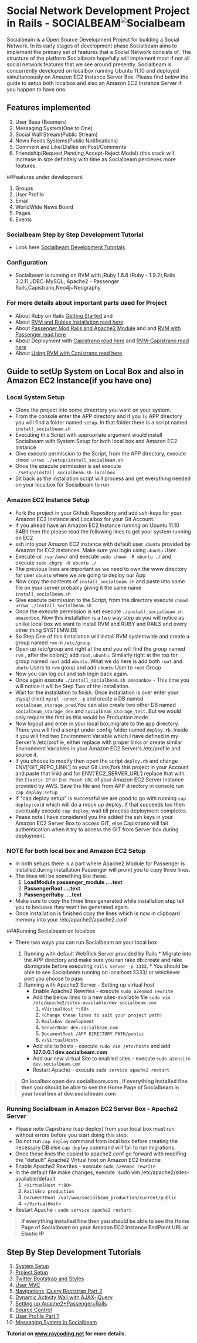# Social Network Development Project in Rails - SOCIALBEAM![Socialbeam](https://s3.amazonaws.com/socialbeam-repo/images/sb_large.png "Socialbeam")
Socialbeam is a Open Source Development Project for building a Social Network. In its early stages of development phase Socialbeam aims to implement
the primary set of features that a Social Network consists of. The structure of the platform Socialbeam hopefully will implement most if not all social network features that we see around presently. 
Socialbeam is concurrently developed on localbox running Ubuntu 11.10 and deployed simultaneously on Amazon EC2 Instance Server Box. Please find below the guide to setup 
both localbox and also an Amazon EC2 Instance Server if you happen to have one.

## Features implemented
1. User Base (Beamers)
2. Messaging System(One to One)
3. Social Wall Stream(Public Stream)
4. News Feeds Systems(Public Notifications)
5. Comment and Like/Dislike on Post/Comments
6. Friendship(Request,Pending,Accept-Reject Model)
(this stack will increase in size definitely with time as Socialbeam percieves more features.

##Features under development
1. Groups
2. User Profile
3. Email
4. WorldWide News Board
5. Pages
6. Events
 
### Socialbeam Step by Step Development Tutorial 
* Look here [Socialbeam Development Tutorials](http://raycoding.net/category/ruby-on-rails/socialbeam-development-tutorial/)

### Configuration
* Socialbeam is running on RVM with jRuby 1.6.8 (Ruby - 1.9.2),Rails 3.2.11,JDBC-MySQL, Apache2 - Passenger Rails,Capistrano,Neo4j+Neography

### For more details about important parts used for Project
* About Ruby on Rails [Getting Started](http://guides.rubyonrails.org/getting_started.html) and 
* About [RVM and Rubies Installation read here](https://rvm.io/rvm/install/) 
* About [Passenger Mod Rails and Apache2 Module](http://www.modrails.com/documentation/Users%20guide%20Apache.html) and and [RVM with Passenger read here](https://rvm.io/integration/passenger/)
* About Deployment with [Capistrano read here](https://github.com/capistrano/capistrano/wiki) and [RVM-Capistrano read here](https://github.com/wayneeseguin/rvm-capistrano)
* About [Using RVM with Capistrano read here](https://rvm.io/integration/capistrano/)

## Guide to setUp System on Local Box and also in Amazon EC2 Instance(if you have one)

### Local System Setup
* Clone the project into some direcrtory you want on your system.
* From the console enter the APP directory and if you `ls` APP directory you will find a folder named `setup`. In that folder there is a script named `install_socialbeam.sh`
* Executing this Script with appropriate argument would install Socialbeam with System Setup for both local box and Amazon EC2 Instance
* Give execute permission to the Script, from the APP directory, execute `chmod u+rwx ./setup/install_socialbeam.sh`
* Once the execute permission is set execute `./setup/install_socialbeam.sh localbox`
* Sit back as the installation script will process and get everything needed on your localbox for Socialbeam to run

### Amazon EC2 Instance Setup
* Fork the project in your Github Repository and add ssh-keys for your Amazon EC2 Instance and Localbox for your Git Account.
* If you alread have an Amazon EC2 Instance running on Ubuntu 11.10 64Bit then the please read the following lines to get your system running on EC2
* ssh into your Amazon EC2 instance with default user `ubuntu` provided by Amazon for EC2 instances. Make sure you login using `ubuntu` User.
* Execute `cd /var/www/` and  execute `sudo chown -R ubuntu ./` and execute `sudo chgrp -R ubuntu ./`
* The previous lines are important as we need to own the www directory for user `ubuntu` where we are going to deploy our App
* Now copy the contents of `install_socialbeam.sh` and paste into some file on your server probably giving it the same name `install_socialbeam.sh`
* Give execute permission to the Script, from the directory execute `chmod u+rwx ./install_socialbeam.sh`
* Once the execute permission is set execute `./install_socialbeam.sh amazonbox`. Now this installation is a two way step as you will notice as unlike local box we want to install RVM and RUBY and RAILS and every other thing SYSTEMWIDE
* So Step One of this installation will install RVM systemwide and create a group named `rvm` in `/etc/group`
* Open up /etc/group and right at the end you will find the group named `rvm` , after the colon(:) add `root,ubuntu`. Similarly right at the top for group named `root` add `ubuntu`. What we do here is add both `root` and `ubutu` Users to `rvm` group and add `ubuntu` User to `root` Group
* Now you can log out and ssh login back again.
* Once again execute `./install_socialbeam.sh amazonbox` - This time you will notice it will be Step Two of the Installation.
* Wait for the installation to finish. Once installation is over enter your mysql client `mysql -uroot -p` and create a DB named `socialbeam_storage_prod`.You can also create two other DB named `socialbeam_storage_dev` and `socialbeam_storage_test`. But we would only require the first as this would be Production mode.
* Now logout and enter in your local box,migrate to the app directory. There you will find a script under config folder named `deploy.rb`. Inside it you will find two Environment Variable which I have defined in my Server's /etc/profile, either replace with proper links or create similar Environment Variables in your Amazon EC2 Server's /etc/profile and source it.
* If you choose to modify then open the script `deploy.rb` and change ENV['GIT_REPO_LINK'] to your Git Link(fork this project in your Account and paste that link) and for ENV['EC2_SERVER_URL'] replace that with the `Elastic IP` or `End Point URL` of your Amazon EC2 Server Instance provided by AWS. Save the file and from APP directory in console run `cap deploy:setup`
* If "cap deploy:setup" is successful we are good to go with running `cap deploy:cold` which will do a mock up deploy. If that succeeds too then eventually execute `cap deploy`, wait till process deployment completes.
* Pease note I have considered you the added the ssh keys in your Amazon EC2 Server Box to access GIT, else Capistrano will fail authentication when it try to access the GIT from Server box during deployment.


### NOTE for both local box and Amazon EC2 Setup
* In both setups there is a part where Apache2 Module for Passenger is installed,during installation Passenger will promt you to copy three lines.
* The lines will be something like these.
  1.  __LoadModule passenger_module ....text__
  2.  __PassengerRoot ....text__
  3.  __PassengerRuby ....text__
* Make sure to copy the three lines generated while installation step tell you to becuase they won't be generated again.
* Once installation is finished copy the lines which is now in clipboard memory into your /etc/apache2/apache2.conf

###Running Socialbeam on localbox 
* There two ways you can run Socialbeam on your local box

  1. Running with default WebRick Server provided by Rails
          * Migrate into the APP directory and make sure you ran rake db:create and rake db:migrate before executing `rails server -p 3333`.
          * You should be able to see Socialbeam running on localhost:3333/ or whichever port you choose to pass
  2. Running with Apache2 Server - Setting up virtual host
	  * Enable Apache2 Rewrites - execute `sudo a2enmod rewrite`
	  * Add the below lines to a new sites-available file `sudo vim /etc/apache2/sites-available/dev.socialbeam.com`
		1. `<VirtualHost *:80>`
		2. `(Change these lines to suit your project path)`
		3. `RailsEnv development`
		4. `ServerName dev.socialbeam.com`
		5. `DocumentRoot /APP DIRECTORY PATH/public`
		6. `</VirtualHost>`
	  * Add site to hosts - execute `sudo vim /etc/hosts` and add **127.0.0.1   dev.socialbeam.com**
	  * Add our new virtual Site to enabled sites - execute `sudo a2ensite dev.socialbeam.com`
	  * Restart Apache - execute `sudo service apache2 restart`

> **On localbox open dev.socialbeam.com , if everything installed fine then you should be able to see the Home Page of Socialbeam in your local box at dev.socialbeam.com**
      
### Running Socialbeam in Amazon EC2 Server Box - Apache2 Server
* Please note Capistrano (cap deploy) from your local box must run without errors before you start doing this step.
* Do not run `cap deploy` command from local box before creating the necessary DB else `cap deploy` command will fail to run migrations.
* Once these lines the copied to apache2.conf go forward with modifing the "default" Apache2 Virtual host on Amazon EC2 Instacne
* Enable Apache2 Rewrites - execute `sudo a2enmod rewrite`
* In the default file make changes, execute `sudo vim /etc/apache2/sites-available/default
	1. `<VirtualHost *:80>`
	2. `RailsEnv production`
	3. `DocumentRoot /var/www/socialbeam_production/current/public`
	4. `</VirtualHost>`
* Restart Apache - `sudo service apache2 restart`

> **If everything installed fine then you should be able to see the Home Page of Socialbeam on your Amazon EC2 Instance EndPoint URL or Elastic IP**


## Step By Step Development Tutorials
1. [System Setup](http://raycoding.net/2012/10/17/creating-social-network-on-ruby-on-rails-day-1/)
2. [Project Setup](http://raycoding.net/2012/10/26/creating-social-network-on-ruby-on-rails-day-2/)
3. [Twitter Bootstrap and Styles](http://raycoding.net/2012/10/26/creating-social-network-on-ruby-on-rails-day-3-adding-navigations-and-stylesheets/)
4. [User MVC](http://raycoding.net/2012/10/29/creating-social-network-on-ruby-on-rails-day-4-socialbeams-user-mvc/)
5. [Navigations,jQuery,Bootstrap Part 2](http://raycoding.net/2012/10/30/creating-social-network-on-ruby-on-rails-day-5-navigationstwitter-bootstrap-stylesjquery-part-2/)
6. [Dynamic Activity Wall with AJAX-jQuery](http://raycoding.net/2012/11/01/creating-social-network-on-ruby-on-rails-day-6-dynamic-facebook-like-wall-with-rails-ajax-jquery/)
7. [Setting up Apache2+Passenger+Rails](http://raycoding.net/2012/12/22/creating-social-network-on-ruby-on-rails-day-7-setting-up-rails-apache-with-passenger/)
8. [Source Control](http://raycoding.net/2012/12/22/creating-social-network-on-ruby-on-rails-day-8-source-control-on-git/)
9. [User Profile Part 1](http://raycoding.net/2012/12/28/creating-social-network-on-ruby-on-rails-day-9-creating-user-profile-part-1/)
10. [Messaging System in Socialbeam](http://raycoding.net/2013/01/05/creating-social-network-on-ruby-on-rails-day-10-creating-messaging-system-init/)

**Tutorial on www.raycoding.net for more details.**
